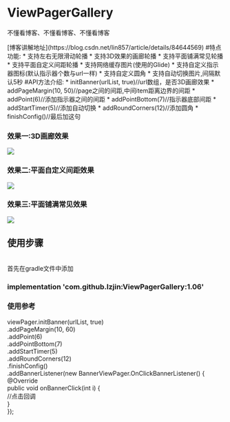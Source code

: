 # ViewPagerGallery
不懂看博客、不懂看博客、不懂看博客
<p>[博客讲解地址](https://blog.csdn.net/lin857/article/details/84644569)
#特点功能:
* 支持左右无限滑动轮播
* 支持3D效果的画廊轮播
* 支持平面铺满常见轮播
* 支持平面自定义间距轮播
* 支持网络缓存图片(使用的Glide)
* 支持自定义指示器图标(默认指示器个数与url一样)
* 支持自定义圆角
* 支持自动切换图片,间隔默认5秒
#API方法介绍:
* initBanner(urlList, true)//url数组，是否3D画廊效果
* addPageMargin(10, 50)//page之间的间距,中间item距离边界的间距
* addPoint(6)//添加指示器之间的间距
* addPointBottom(7)//指示器底部间距
* addStartTimer(5)//添加自动切换
* addRoundCorners(12)//添加圆角
* finishConfig()//最后加这句
<h3>效果一:3D画廊效果</h3>
<p><img   src="https://raw.githubusercontent.com/lzjin/ViewPagerGallery/master/imgfile/ic_banner1.png">
<h3>效果二:平面自定义间距效果</h3>
<p><img   src="https://raw.githubusercontent.com/lzjin/ViewPagerGallery/master/imgfile/ic_banner2.png">
<h3>效果三:平面铺满常见效果</h3>
<p><img    src="https://raw.githubusercontent.com/lzjin/ViewPagerGallery/master/imgfile/ic_banner3.png">
<h2>使用步骤</h2>
</br>首先在gradle文件中添加
<h3> implementation 'com.github.lzjin:ViewPagerGallery:1.06' </h3>

<h3>使用参考</h3>
viewPager.initBanner(urlList, true) </br>
         .addPageMargin(10, 60) </br>
         .addPoint(6)           </br>
         .addPointBottom(7)     </br>
         .addStartTimer(5)      </br>
         .addRoundCorners(12)   </br>
         .finishConfig()        </br>
         .addBannerListener(new BannerViewPager.OnClickBannerListener() { </br>
         @Override              </br>
         public void onBannerClick(int i) { </br>
             //点击回调          </br>
         }                      </br>
         });                    </br>
         
